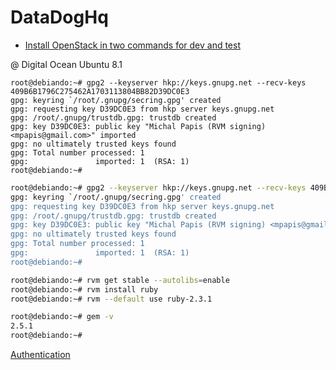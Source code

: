 # DataDogHq

- [Install OpenStack in two commands for dev and test](https://www.datadoghq.com/blog/install-openstack-in-two-commands/)

@ Digital Ocean Ubuntu 8.1

```
root@debiando:~# gpg2 --keyserver hkp://keys.gnupg.net --recv-keys 409B6B1796C275462A1703113804BB82D39DC0E3
gpg: keyring `/root/.gnupg/secring.gpg' created
gpg: requesting key D39DC0E3 from hkp server keys.gnupg.net
gpg: /root/.gnupg/trustdb.gpg: trustdb created
gpg: key D39DC0E3: public key "Michal Papis (RVM signing) <mpapis@gmail.com>" imported
gpg: no ultimately trusted keys found
gpg: Total number processed: 1
gpg:               imported: 1  (RSA: 1)
root@debiando:~# 
```

```sh
root@debiando:~# gpg2 --keyserver hkp://keys.gnupg.net --recv-keys 409B6B1796C275462A1703113804BB82D39DC0E3
gpg: keyring `/root/.gnupg/secring.gpg' created
gpg: requesting key D39DC0E3 from hkp server keys.gnupg.net
gpg: /root/.gnupg/trustdb.gpg: trustdb created
gpg: key D39DC0E3: public key "Michal Papis (RVM signing) <mpapis@gmail.com>" imported
gpg: no ultimately trusted keys found
gpg: Total number processed: 1
gpg:               imported: 1  (RSA: 1)
root@debiando:~# 
```

```sh
root@debiando:~# rvm get stable --autolibs=enable
root@debiando:~# rvm install ruby
root@debiando:~# rvm --default use ruby-2.3.1
```

```sh
root@debiando:~# gem -v
2.5.1
root@debiando:~# 
```

[Authentication](https://cloud.digitalocean.com/settings/api/tokens)
